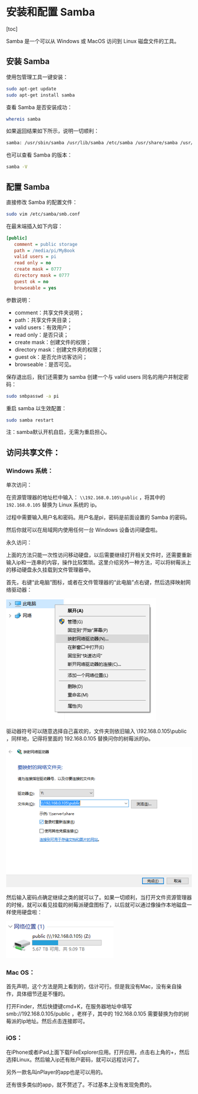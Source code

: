 # 安装和配置 Samba

[toc]

Samba 是一个可以从 Windows 或 MacOS 访问到 Linux 磁盘文件的工具。

## 安装 Samba

使用包管理工具一键安装：

```bash
sudo apt-get update
sudo apt-get install samba
```

查看 Samba 是否安装成功：

```bash
whereis samba
```

如果返回结果如下所示，说明一切顺利：

```bash
samba: /usr/sbin/samba /usr/lib/samba /etc/samba /usr/share/samba /usr/share/man/man7/samba.7.gz /usr/share/man/man8/samba.8.gz
```

也可以查看 Samba 的版本：

```bash
samba -V
```

## 配置 Samba

直接修改 Samba 的配置文件：

```bash
sudo vim /etc/samba/smb.conf
```

在最末端插入如下内容：

```ini
[public]
   comment = public storage
   path = /media/pi/MyBook
   valid users = pi
   read only = no
   create mask = 0777
   directory mask = 0777
   guest ok = no
   browseable = yes
```

参数说明：

- comment：共享文件夹说明；
- path：共享文件夹目录；
- valid users：有效用户；
- read only：是否只读；
- create mask：创建文件的权限；
- directory mask：创建文件夹的权限；
- guest ok：是否允许访客访问；
- browseable：是否可见。

保存退出后，我们还需要为 samba 创建一个与 valid users 同名的用户并制定密码：

```bash
sudo smbpasswd -a pi
```

重启 samba 以生效配置：

```bash
sudo samba restart
```

注：samba默认开机自启，无需为重启担心。

## 访问共享文件：

### Windows 系统：

单次访问：

在资源管理器的地址栏中输入： `\\192.168.0.105\public` ，将其中的 `192.168.0.105` 替换为 Linux 系统的 ip。

过程中需要输入用户名和密码。用户名是pi，密码是前面设置的 Samba 的密码。

然后你就可以在局域网内使用任何一台 Windows 设备访问硬盘啦。

永久访问：

上面的方法只能一次性访问移动硬盘，以后需要继续打开相关文件时，还需要重新输入ip和一连串的内容，操作比较繁琐。这里介绍另外一种方法，可以将树莓派上的移动硬盘永久挂载到文件管理器中。

首先，右键“此电脑”图标，或者在文件管理器的“此电脑”点右键，然后选择映射网络驱动器：

[![img](samba.assets/1257172-20190730102312950-101370420.png)](https://img2018.cnblogs.com/blog/1257172/201907/1257172-20190730102312950-101370420.png)

驱动器符号可以随意选择自己喜欢的，文件夹则依旧输入 \\192.168.0.105\public ，同样地，记得将里面的 192.168.0.105 替换问你的树莓派的ip。

[![img](samba.assets/1257172-20190730102513235-1481605736.png)](https://img2018.cnblogs.com/blog/1257172/201907/1257172-20190730102513235-1481605736.png)

然后输入密码点确定继续之类的就可以了。如果一切顺利，当打开文件资源管理器的时候，就可以看见挂载的树莓派硬盘图标了，以后就可以通过像操作本地磁盘一样使用硬盘啦：

[![img](samba.assets/1257172-20190730102923387-96414979.png)](https://img2018.cnblogs.com/blog/1257172/201907/1257172-20190730102923387-96414979.png)

### Mac OS：

首先声明，这个方法是网上看到的，估计可行。但是我没有Mac，没有亲自操作，具体细节还是不懂的。

打开Finder，然后快捷键cmd+K，在服务器地址中填写 smb://192.168.0.105/public ，老样子，其中的 192.168.0.105 需要替换为你的树莓派的ip地址。然后点击连接即可。

### iOS：

在iPhone或者iPad上面下载FileExplorer应用。打开应用，点击右上角的+，然后选择Linux。然后输入ip还有账户密码，就可以远程访问了。

另外一款名叫nPlayer的app也是可以用的。

还有很多类似的app，就不赘述了。不过基本上没有发现免费的。